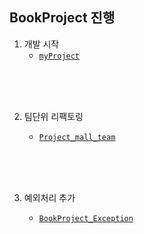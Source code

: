 ## BookProject 진행

1. 개발 시작
   - [`myProject`](BookProjects%2FmyProject)
<br>
<br>
<br>
   
2. 팀단위 리팩토링

   - [`Project_mall_team`](Project_mall_team)
<br>
<br>
<br>
   
3. 예외처리 추가

   - [`BookProject_Exception`](BookProject_Exception)